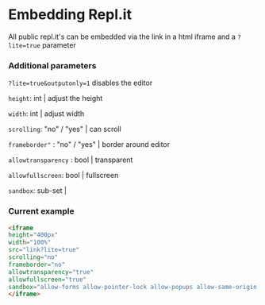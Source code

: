 # Embedding Repl.it
All public repl.it's can be embedded via the link in a html iframe and a `?lite=true` parameter

### Additional parameters
`?lite=true&outputonly=1` disables the editor

`height`: int | adjust the height

`width`: int | adjust width

`scrolling`: "no" / "yes" | can scroll

`frameborder"` : "no" / "yes" | border around editor

`allowtransparency` : bool | transparent

`allowfullscreen`: bool | fullscreen 

`sandbox`: sub-set | 


### Current example

```html
<iframe 
height="400px" 
width="100%" 
src="link?lite=true" 
scrolling="no" 
frameborder="no" 
allowtransparency="true" 
allowfullscreen="true" 
sandbox="allow-forms allow-pointer-lock allow-popups allow-same-origin allow-scripts allow-modals">
</iframe>
```
